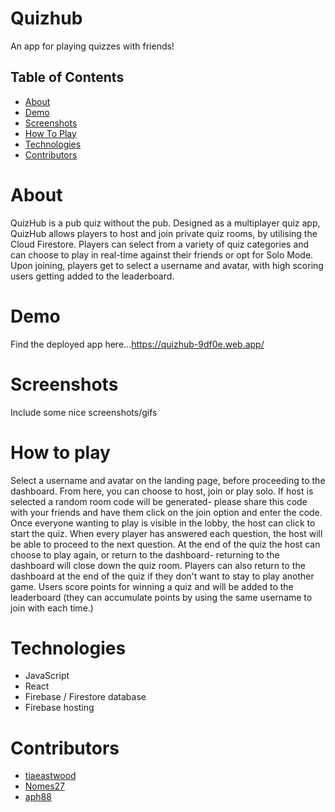 # Quizhub
An app for playing quizzes with friends!

## Table of Contents
- [About](#about)
- [Demo](#demo)
- [Screenshots](#screenshots)
- [How To Play](#how-to-play)
- [Technologies](#technologies)
- [Contributors](#contributors)

# About
QuizHub is a pub quiz without the pub. Designed as a multiplayer quiz app, QuizHub allows players to host and join private quiz rooms, by utilising the Cloud Firestore. Players can select from a variety of quiz categories and can choose to play in real-time against their friends or opt for Solo Mode. Upon joining, players get to select a username and avatar, with high scoring users getting added to the leaderboard.

# Demo
Find the deployed app here...https://quizhub-9df0e.web.app/

# Screenshots
Include some nice screenshots/gifs

# How to play
Select a username and avatar on the landing page, before proceeding to the dashboard. From here, you can choose to host, join or play solo. If host is selected a random room code will be generated- please share this code with your friends and have them click on the join option and enter the code. Once everyone wanting to play is visible in the lobby, the host can click to start the quiz. When every player has answered each question, the host will be able to proceed to the next question. At the end of the quiz the host can choose to play again, or return to the dashboard- returning to the dashboard will close down the quiz room. Players can also return to the dashboard at the end of the quiz if they don't want to stay to play another game. Users score points for winning a quiz and will be added to the leaderboard (they can accumulate points by using the same username to join with each time.)

# Technologies
- JavaScript
- React
- Firebase / Firestore database
- Firebase hosting

# Contributors
- [tiaeastwood](https://github.com/tiaeastwood)
- [Nomes27](https://github.com/Nomes27)
- [aph88](https://github.com/aph88)


